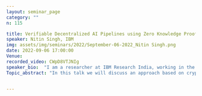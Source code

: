```yaml
---
layout: seminar_page
category: ""
n: 115

title: Verifiable Decentralized AI Pipelines using Zero Knowledge Proofs
speaker: Nitin Singh, IBM
img: assets/img/seminars/2022/September-06-2022_Nitin Singh.png
date: 2022-09-06 17:00:00 
Venue: 
recorded_video: CWpD8VTJNIg
speaker_bio:  "I am a researcher at IBM Research India, working in the area of applied cryptography with focus on privacy preserving machine learning, decentralized identity etc, employing cryptographic techniques such as zero knowledge proofs and multiparty computation. I completed my Bachelors and Masters in Computer Science from IIT Delhi and later obtained a PhD in Mathematical Sciences from Indian Institute of Science, Bangalore in 2014. In between, I have worked as a Software Engineer at VMware and Veritas."
Topic_abstract: "In this talk we will discuss an approach based on cryptographic techniques like zero knowledge proofs to augment prevailing AI/ML practices to adequately address concerns around privacy and provenance. We are particularly interested in setting involving several participants such as data owners, data curators, model builders and finally the consumers of AI models, and how we can adequately address privacy of assets such as data and models, while simultaneously addressing concerns of end consumers regarding provenance of the results."


---
```


